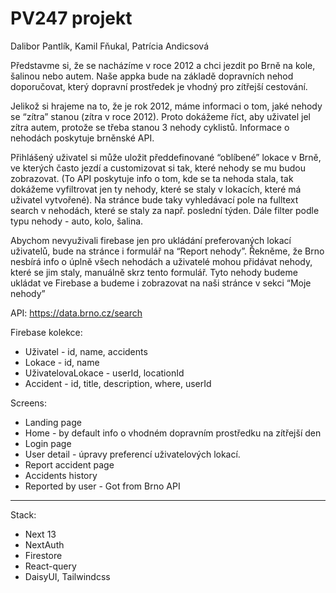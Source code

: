 # PV247 projekt

Dalibor Pantlík, Kamil Fňukal, Patrícia Andicsová

Představme si, že se nacházíme v roce 2012 a chci jezdit po Brně na kole, šalinou nebo autem. Naše appka bude na základě dopravních nehod doporučovat, který dopravní prostředek je vhodný pro zítřejší cestování.

Jelikož si hrajeme na to, že je rok 2012, máme informaci o tom, jaké nehody se “zítra” stanou (zítra v roce 2012). Proto dokážeme říct, aby uživatel jel zítra autem, protože se třeba stanou 3 nehody cyklistů. Informace o nehodách poskytuje brněnské API.

Přihlášený uživatel si může uložit předdefinované “oblíbené” lokace v Brně, ve kterých často jezdí a customizovat si tak, které nehody se mu budou zobrazovat. (To API poskytuje info o tom, kde se ta nehoda stala, tak dokážeme vyfiltrovat jen ty nehody, které se staly v lokacích, které má uživatel vytvořené). Na stránce bude taky vyhledávací pole na fulltext search v nehodách, které se staly za např. poslední týden. Dále filter podle typu nehody - auto, kolo, šalina.

Abychom nevyuživali firebase jen pro ukládání preferovaných lokací uživatelů, bude na stránce i formulář na “Report nehody”. Řekněme, že Brno nesbírá info o úplně všech nehodách a uživatelé mohou přidávat nehody, které se jim staly, manuálně skrz tento formulář. Tyto nehody budeme ukládat ve Firebase a budeme i zobrazovat na naši stránce v sekci “Moje nehody”


API: https://data.brno.cz/search

Firebase kolekce:
- Uživatel - id, name, accidents
- Lokace - id, name
- UživatelovaLokace - userId, locationId
- Accident - id, title, description, where, userId

Screens:
- Landing page
- Home - by default info o vhodném dopravním prostředku na zítřejší den
- Login page
- User detail - úpravy preferencí uživatelových lokací.
- Report accident page
- Accidents history
- Reported by user - Got from Brno API

---
Stack:
- Next 13
- NextAuth
- Firestore
- React-query
- DaisyUI, Tailwindcss
